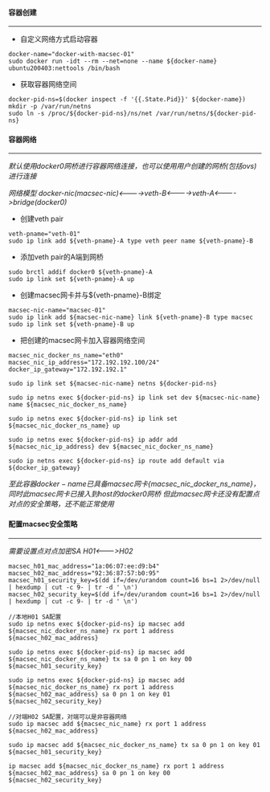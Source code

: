 #### 容器创建
----
* 自定义网络方式启动容器
```
docker-name="docker-with-macsec-01"
sudo docker run -idt --rm --net=none --name ${docker-name} ubuntu200403:nettools /bin/bash
```
* 获取容器网络空间
```
docker-pid-ns=$(docker inspect -f '{{.State.Pid}}' ${docker-name})
mkdir -p /var/run/netns
sudo ln -s /proc/${docker-pid-ns}/ns/net /var/run/netns/${docker-pid-ns}
```

#### 容器网络
----
*默认使用docker0网桥进行容器网络连接，也可以使用用户创建的网桥(包括ovs)进行连接*

*网络模型 docker-nic(macsec-nic)<---->veth-B<---->veth-A<---->bridge(docker0)*

* 创建veth pair
```
veth-pname="veth-01"
sudo ip link add ${veth-pname}-A type veth peer name ${veth-pname}-B
```
* 添加veth pair的A端到网桥
```
sudo brctl addif docker0 ${veth-pname}-A
sudo ip link set ${veth-pname}-A up
```
* 创建macsec网卡并与${veth-pname}-B绑定
```
macsec-nic-name="macsec-01"
sudo ip link add ${macsec-nic-name} link ${veth-pname}-B type macsec
sudo ip link set ${veth-pname}-B up
```
* 把创建的macsec网卡加入容器网络空间
```
macsec_nic_docker_ns_name="eth0"
macsec_nic_ip_address="172.192.192.100/24"
docker_ip_gateway="172.192.192.1"

sudo ip link set ${macsec-nic-name} netns ${docker-pid-ns}

sudo ip netns exec ${docker-pid-ns} ip link set dev ${macsec-nic-name} name ${macsec_nic_docker_ns_name}

sudo ip netns exec ${docker-pid-ns} ip link set ${macsec_nic_docker_ns_name} up

sudo ip netns exec ${docker-pid-ns} ip addr add ${macsec_nic_ip_address} dev ${macsec_nic_docker_ns_name}

sudo ip netns exec ${docker-pid-ns} ip route add default via ${docker_ip_gateway}
```
*至此容器${docker-name}已具备macsec网卡${macsec_nic_docker_ns_name}，同时此macsec网卡已接入到host的docker0网桥*
*但此macsec网卡还没有配置点对点的安全策略，还不能正常使用*


#### 配置macsec安全策略
----
*需要设置点对点加密SA H01<--->H02*
```
macsec_h01_mac_address="1a:06:07:ee:d9:b4"
macsec_h02_mac_address="92:36:87:57:b0:95"
macsec_h01_security_key=$(dd if=/dev/urandom count=16 bs=1 2>/dev/null | hexdump | cut -c 9- | tr -d ' \n')
macsec_h02_security_key=$(dd if=/dev/urandom count=16 bs=1 2>/dev/null | hexdump | cut -c 9- | tr -d ' \n')
```

```
//本地H01 SA配置
sudo ip netns exec ${docker-pid-ns} ip macsec add ${macsec_nic_docker_ns_name} rx port 1 address ${macsec_h02_mac_address}

sudo ip netns exec ${docker-pid-ns} ip macsec add ${macsec_nic_docker_ns_name} tx sa 0 pn 1 on key 00 ${macsec_h01_security_key}

sudo ip netns exec ${docker-pid-ns} ip macsec add ${macsec_nic_docker_ns_name} rx port 1 address ${macsec_h02_mac_address} sa 0 pn 1 on key 01 ${macsec_h02_security_key}
```

```
//对端H02 SA配置，对端可以是非容器网络
sudo ip macsec add ${macsec_nic_name} rx port 1 address ${macsec_h02_mac_address}

sudo ip macsec add ${macsec_nic_docker_ns_name} tx sa 0 pn 1 on key 01 ${macsec_h01_security_key}

ip macsec add ${macsec_nic_docker_ns_name} rx port 1 address ${macsec_h02_mac_address} sa 0 pn 1 on key 00 ${macsec_h02_security_key}
```
